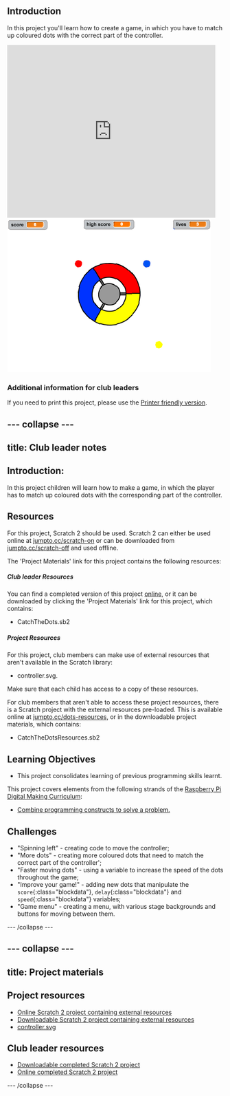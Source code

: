 ## Introduction

In this project you'll learn how to create a game, in which you have to match up coloured dots with the correct part of the controller.

<div class="scratch-preview">
  <iframe allowtransparency="true" width="485" height="402" src="https://scratch.mit.edu/projects/embed/44942820/?autostart=false" frameborder="0"></iframe>
  <img src="images/dots-final.png">
</div>

### Additional information for club leaders

If you need to print this project, please use the [Printer friendly version](https://projects.raspberrypi.org/en/projects/catch-the-dots/print).

## \--- collapse \---

## title: Club leader notes

## Introduction:

In this project children will learn how to make a game, in which the player has to match up coloured dots with the corresponding part of the controller.

## Resources

For this project, Scratch 2 should be used. Scratch 2 can either be used online at [jumpto.cc/scratch-on](http://jumpto.cc/scratch-on) or can be downloaded from [jumpto.cc/scratch-off](http://jumpto.cc/scratch-off) and used offline.

The 'Project Materials' link for this project contains the following resources:

##### Club leader Resources

You can find a completed version of this project [online](http://scratch.mit.edu/projects/44942820/#editor), or it can be downloaded by clicking the 'Project Materials' link for this project, which contains:

* CatchTheDots.sb2

##### Project Resources

For this project, club members can make use of external resources that aren't available in the Scratch library:

* controller.svg.

Make sure that each child has access to a copy of these resources.

For club members that aren't able to access these project resources, there is a Scratch project with the external resources pre-loaded. This is available online at [jumpto.cc/dots-resources](http://jumpto.cc/dots-resources), or in the downloadable project materials, which contains:

* CatchTheDotsResources.sb2 

## Learning Objectives

* This project consolidates learning of previous programming skills learnt.

This project covers elements from the following strands of the [Raspberry Pi Digital Making Curriculum](http://rpf.io/curriculum):

* [Combine programming constructs to solve a problem.](https://www.raspberrypi.org/curriculum/programming/builder)

## Challenges

* "Spinning left" - creating code to move the controller;
* "More dots" - creating more coloured dots that need to match the correct part of the controller';
* "Faster moving dots" - using a variable to increase the speed of the dots throughout the game;
* "Improve your game!" - adding new dots that manipulate the `score`{:class="blockdata"}, `delay`{:class="blockdata"} and `speed`{:class="blockdata"} variables;
* "Game menu" - creating a menu, with various stage backgrounds and buttons for moving between them.

\--- /collapse \---

## \--- collapse \---

## title: Project materials

## Project resources

* [Online Scratch 2 project containing external resources](http://jumpto.cc/dots-resources)
* [Downloadable Scratch 2 project containing external resources](resources/CatchTheDotsResources.sb2)
* [controller.svg](resources/controller.svg)

## Club leader resources

* [Downloadable completed Scratch 2 project](resources/CatchTheDots.sb2)
* [Online completed Scratch 2 project](http://scratch.mit.edu/projects/44942820/#editor)

\--- /collapse \---